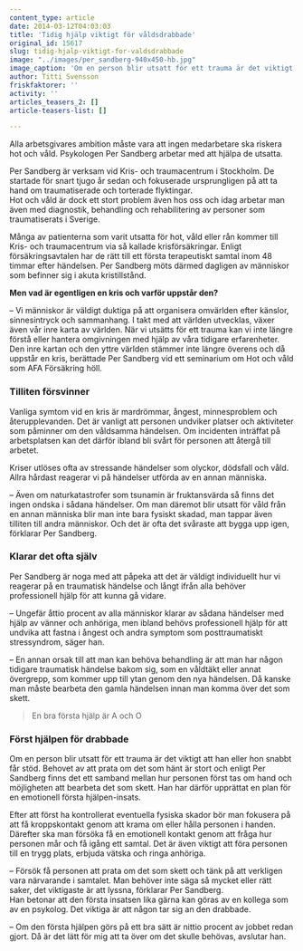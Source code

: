 ```yaml
---
content_type: article
date: 2014-03-12T04:03:03
title: 'Tidig hjälp viktigt för våldsdrabbade'
original_id: 15617
slug: tidig-hjalp-viktigt-for-valdsdrabbade
image: "../images/per_sandberg-940x450-hb.jpg"
image_caption: 'Om en person blir utsatt för ett trauma är det viktigt att han eller hon snabbt får stöd. Och behovet av att prata om det som hänt är stort, enligt Per Sandberg.'
author: Titti Svensson
friskfaktorer: ''
activity: ''
articles_teasers_2: []
article-teasers-list: []

---
```


Alla arbetsgivares ambition måste vara att ingen medarbetare ska riskera hot och våld. Psykologen Per Sandberg arbetar med att hjälpa de utsatta.

Per Sandberg är verksam vid Kris- och traumacentrum i Stockholm. De startade för snart tjugo år sedan och fokuserade ursprungligen på att ta hand om traumatiserade och torterade flyktingar.  
Hot och våld är dock ett stort problem även hos oss och idag arbetar man även med diagnostik, behandling och rehabilitering av personer som traumatiserats i Sverige.

Många av patienterna som varit utsatta för hot, våld eller rån kommer till Kris- och traumacentrum via så kallade krisförsäkringar. Enligt försäkringsavtalen har de rätt till ett första terapeutiskt samtal inom 48 timmar efter händelsen. Per Sandberg möts därmed dagligen av människor som befinner sig i akuta kristillstånd.

**Men vad är egentligen en kris och varför uppstår den?**

– Vi människor är väldigt duktiga på att organisera omvärlden efter känslor, sinnesintryck och sammanhang. I takt med att världen utvecklas, växer även vår inre karta av världen. När vi utsätts för ett trauma kan vi inte längre förstå eller hantera omgivningen med hjälp av våra tidigare erfarenheter. Den inre kartan och den yttre världen stämmer inte längre överens och då uppstår en kris, berättade Per Sandberg vid ett seminarium om Hot och våld som AFA Försäkring höll.

### Tilliten försvinner

Vanliga symtom vid en kris är mardrömmar, ångest, minnesproblem och återupplevanden. Det är vanligt att personen undviker platser och aktiviteter som påminner om den våldsamma händelsen. Om incidenten inträffat på arbetsplatsen kan det därför ibland bli svårt för personen att återgå till arbetet.

Kriser utlöses ofta av stressande händelser som olyckor, dödsfall och våld. Allra hårdast reagerar vi på händelser utförda av en annan människa.

– Även om naturkatastrofer som tsunamin är fruktansvärda så finns det ingen ondska i sådana händelser. Om man däremot blir utsatt för våld från en annan människa blir man inte bara fysiskt skadad, man tappar även tilliten till andra människor. Och det är ofta det svåraste att bygga upp igen, förklarar Per Sandberg.

### Klarar det ofta själv

Per Sandberg är noga med att påpeka att det är väldigt individuellt hur vi reagerar på en traumatisk händelse och långt ifrån alla behöver professionell hjälp för att kunna gå vidare.

– Ungefär åttio procent av alla människor klarar av sådana händelser med hjälp av vänner och anhöriga, men ibland behövs professionell hjälp för att undvika att fastna i ångest och andra symptom som posttraumatiskt stressyndrom, säger han.

– En annan orsak till att man kan behöva behandling är att man har någon tidigare traumatisk händelse bakom sig, som en våldtäkt eller annat övergrepp, som kommer upp till ytan genom den nya händelsen. Då kanske man måste bearbeta den gamla händelsen innan man komma över det som skett.

> En bra första hjälp är A och O

### Först hjälpen för drabbade

Om en person blir utsatt för ett trauma är det viktigt att han eller hon snabbt får stöd. Behovet av att prata om det som hänt är stort och enligt Per Sandberg finns det ett samband mellan hur personen först tas om hand och möjligheten att bearbeta det som skett. Han har därför upprättat en plan för en emotionell första hjälpen-insats.

Efter att först ha kontrollerat eventuella fysiska skador bör man fokusera på att få kroppskontakt genom att krama om eller hålla personen i handen. Därefter ska man försöka få en emotionell kontakt genom att fråga hur personen mår och få igång ett samtal. Det är även viktigt att föra personen till en trygg plats, erbjuda vätska och ringa anhöriga.

– Försök få personen att prata om det som skett och tänk på att verkligen vara närvarande i samtalet. Man behöver inte säga så mycket eller rätt saker, det viktigaste är att lyssna, förklarar Per Sandberg.  
Han betonar att den första insatsen lika gärna kan göras av en kollega som av en psykolog. Det viktiga är att någon tar sig an den drabbade.

– Om den första hjälpen görs på ett bra sätt är nittio procent av jobbet redan gjort. Då är det lätt för mig att ta över om det skulle behövas, avslutar han.

